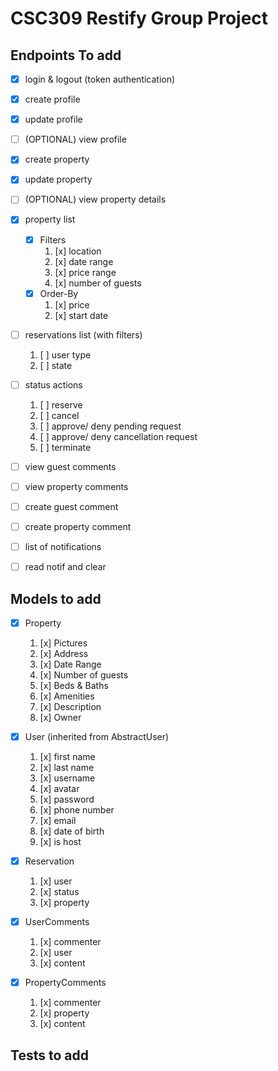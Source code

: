# CSC309 Restify Group Project

## Endpoints To add
- [x] login & logout (token authentication)
- [x] create profile
- [x] update profile
- [ ] (OPTIONAL) view profile

- [x] create property
- [x] update property
- [ ] (OPTIONAL) view property details

- [x] property list
    - [x] Filters
        1. [x] location
        2. [x] date range
        3. [x] price range
        4. [x] number of guests
    - [x] Order-By
        1. [x] price
        2. [x] start date

- [ ] reservations list (with filters)
    1. [ ] user type
    2. [ ] state

- [ ] status actions
    1. [ ] reserve
    2. [ ] cancel
    3. [ ] approve/ deny pending request
    4. [ ] approve/ deny cancellation request
    5. [ ] terminate

- [ ] view guest comments
- [ ] view property comments
- [ ] create guest comment
- [ ] create property comment

- [ ] list of notifications
- [ ] read notif and clear

## Models to add
- [x] Property
    1. [x] Pictures
    2. [x] Address
    3. [x] Date Range
    4. [x] Number of guests
    5. [x] Beds & Baths
    6. [x] Amenities
    7. [x] Description
    8. [x] Owner

- [x] User (inherited from AbstractUser)
    1. [x] first name
    2. [x] last name
    3. [x] username
    4. [x] avatar
    5. [x] password
    6. [x] phone number
    7. [x] email
    8. [x] date of birth
    8. [x] is host

- [x] Reservation
    1. [x] user
    2. [x] status
    3. [x] property

- [x] UserComments
    1. [x] commenter
    2. [x] user
    3. [x] content

- [x] PropertyComments
    1. [x] commenter
    2. [x] property
    3. [x] content

## Tests to add